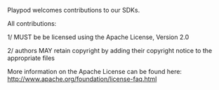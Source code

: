 Playpod welcomes contributions to our SDKs.

All contributions:

1/ MUST be be licensed using the Apache License, Version 2.0

2/ authors MAY retain copyright by adding their copyright notice to the appropriate files

More information on the Apache License can be found here: http://www.apache.org/foundation/license-faq.html
